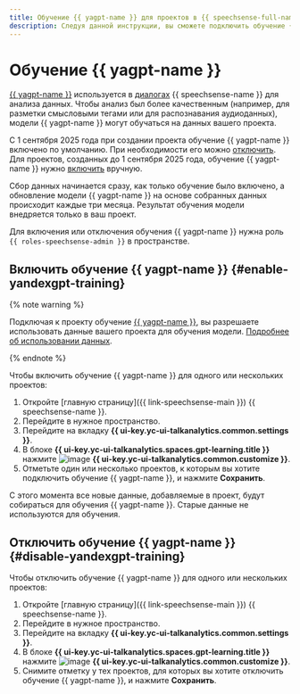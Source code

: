 ```yaml
---
title: Обучение {{ yagpt-name }} для проектов в {{ speechsense-full-name }}
description: Следуя данной инструкции, вы сможете подключить обучение {{ yagpt-name }} к одному или нескольким проектам в {{ speechsense-name }} или отключить его.
---
```


# Обучение {{ yagpt-name }}

[{{ yagpt-name }}](../../../foundation-models/concepts/generation/models.md) используется в [диалогах](../../concepts/dialogs.md) {{ speechsense-name }} для анализа данных. Чтобы анализ был более качественным (например, для разметки смысловыми тегами или для распознавания аудиоданных), модели {{ yagpt-name }} могут обучаться на данных вашего проекта.

С 1 сентября 2025 года при создании проекта обучение {{ yagpt-name }} включено по умолчанию. При необходимости его можно [отключить](#disable-yandexgpt-training). Для проектов, созданных до 1 сентября 2025 года, обучение {{ yagpt-name }} нужно [включить](#enable-yandexgpt-training) вручную.

Сбор данных начинается сразу, как только обучение было включено, а обновление модели {{ yagpt-name }} на основе собранных данных происходит каждые три месяца. Результат обучения модели внедряется только в ваш проект.

Для включения или отключения обучения {{ yagpt-name }} нужна роль `{{ roles-speechsense-admin }}` в пространстве.

## Включить обучение {{ yagpt-name }} {#enable-yandexgpt-training}

{% note warning %}

Подключая к проекту обучение [{{ yagpt-name }}](../../../foundation-models/concepts/generation/models.md), вы разрешаете использовать данные вашего проекта для обучения модели. [Подробнее об использовании данных](https://yandex.ru/legal/cloud_terms_speechsense/).

{% endnote %}

Чтобы включить обучение {{ yagpt-name }} для одного или нескольких проектов:

1. Откройте [главную страницу]({{ link-speechsense-main }}) {{ speechsense-name }}.
1. Перейдите в нужное пространство.
1. Перейдите на вкладку **{{ ui-key.yc-ui-talkanalytics.common.settings }}**.
1. В блоке **{{ ui-key.yc-ui-talkanalytics.spaces.gpt-learning.title }}** нажмите ![image](../../../_assets/console-icons/pencil-to-line.svg) **{{ ui-key.yc-ui-talkanalytics.common.customize }}**.
1. Отметьте один или несколько проектов, к которым вы хотите подключить обучение {{ yagpt-name }}, и нажмите **Сохранить**.

С этого момента все новые данные, добавляемые в проект, будут собираться для обучения {{ yagpt-name }}. Старые данные не используются для обучения.

## Отключить обучение {{ yagpt-name }} {#disable-yandexgpt-training}

Чтобы отключить обучение {{ yagpt-name }} для одного или нескольких проектов:

1. Откройте [главную страницу]({{ link-speechsense-main }}) {{ speechsense-name }}.
1. Перейдите в нужное пространство.
1. Перейдите на вкладку **{{ ui-key.yc-ui-talkanalytics.common.settings }}**.
1. В блоке **{{ ui-key.yc-ui-talkanalytics.spaces.gpt-learning.title }}** нажмите ![image](../../../_assets/console-icons/pencil-to-line.svg) **{{ ui-key.yc-ui-talkanalytics.common.customize }}**.
1. Снимите отметку у тех проектов, для которых вы хотите отключить обучение {{ yagpt-name }}, и нажмите **Сохранить**.
